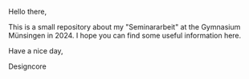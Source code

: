 Hello there,

This is a small repository about my "Seminararbeit" at the Gymnasium Münsingen in 2024.
I hope you can find some useful information here.

Have a nice day,

Designcore

